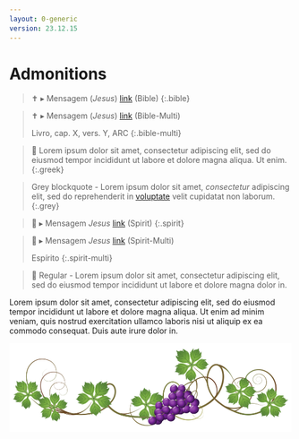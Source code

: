 ```yaml
---
layout: 0-generic
version: 23.12.15
---
```


# Admonitions

> ✝️ ▸ Mensagem (*Jesus*) [link](link.html)  (Bible)
{:.bible}

> ✝️ ▸ Mensagem (*Jesus*) [link](link.html)  (Bible-Multi)
>
> Livro, cap. X, vers. Y, ARC
{:.bible-multi}

> 🏺 Lorem ipsum dolor sit amet, consectetur adipiscing elit, sed do eiusmod tempor incididunt ut labore et dolore magna aliqua. Ut enim.
{:.greek}

> Grey blockquote - Lorem ipsum dolor sit amet, *consectetur* adipiscing elit, sed do reprehenderit in [voluptate](page.html) velit cupidatat non laborum.
{:.grey}

> 👻 ▸ Mensagem *Jesus* [link](link.html)  (Spirit)
{:.spirit}

> 👻 ▸ Mensagem *Jesus* [link](link.html) (Spirit-Multi)
>
> Espírito
{:.spirit-multi}

> 👻 Regular - Lorem ipsum dolor sit amet, consectetur adipiscing elit, sed do eiusmod tempor incididunt ut labore et dolore magna dolor in.

Lorem ipsum dolor sit amet, consectetur adipiscing elit, sed do eiusmod tempor incididunt ut labore et dolore magna aliqua. Ut enim ad minim veniam, quis nostrud exercitation ullamco laboris nisi ut aliquip ex ea commodo consequat. Duis aute irure dolor in.

<img src="./content/images/vine.png">






